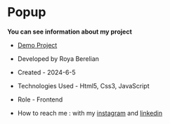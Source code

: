 # Popup


**You can see information about my project**



- [Demo Project](https://royaberelian.github.io/Popup/)

- Developed by Roya Berelian

- Created - 2024-6-5

- Technologies Used - Html5, Css3, JavaScript

- Role - Frontend

- How to reach me : with my [instagram](https://www.instagram.com/berelian.web) and [linkedin](https://www.linkedin.com/in/RoyaBerelian)
